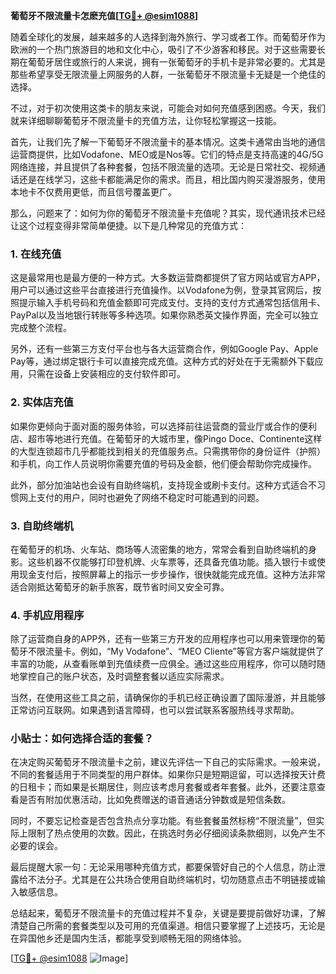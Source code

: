 **葡萄牙不限流量卡怎麽充值[[TG💪+ @esim1088](https://t.me/s/esim1088)]**

随着全球化的发展，越来越多的人选择到海外旅行、学习或者工作。而葡萄牙作为欧洲的一个热门旅游目的地和文化中心，吸引了不少游客和移民。对于这些需要长期在葡萄牙居住或旅行的人来说，拥有一张葡萄牙的手机卡是非常必要的。尤其是那些希望享受无限流量上网服务的人群，一张葡萄牙不限流量卡无疑是一个绝佳的选择。

不过，对于初次使用这类卡的朋友来说，可能会对如何充值感到困惑。今天，我们就来详细聊聊葡萄牙不限流量卡的充值方法，让你轻松掌握这一技能。

首先，让我们先了解一下葡萄牙不限流量卡的基本情况。这类卡通常由当地的通信运营商提供，比如Vodafone、MEO或是Nos等。它们的特点是支持高速的4G/5G网络连接，并且提供了各种套餐，包括不限流量的选项。无论是日常社交、视频通话还是在线学习，这些卡都能满足你的需求。而且，相比国内购买漫游服务，使用本地卡不仅费用更低，而且信号覆盖更广。

那么，问题来了：如何为你的葡萄牙不限流量卡充值呢？其实，现代通讯技术已经让这个过程变得非常简单便捷。以下是几种常见的充值方式：

### 1. 在线充值
这是最常用也是最方便的一种方式。大多数运营商都提供了官方网站或官方APP，用户可以通过这些平台直接进行充值操作。以Vodafone为例，登录其官网后，按照提示输入手机号码和充值金额即可完成支付。支持的支付方式通常包括信用卡、PayPal以及当地银行转账等多种选项。如果你熟悉英文操作界面，完全可以独立完成整个流程。

另外，还有一些第三方支付平台也与各大运营商合作，例如Google Pay、Apple Pay等，通过绑定银行卡可以直接完成充值。这种方式的好处在于无需额外下载应用，只需在设备上安装相应的支付软件即可。

### 2. 实体店充值
如果你更倾向于面对面的服务体验，可以选择前往运营商的营业厅或合作的便利店、超市等地进行充值。在葡萄牙的大城市里，像Pingo Doce、Continente这样的大型连锁超市几乎都能找到相关的充值服务点。只需携带你的身份证件（护照）和手机，向工作人员说明你需要充值的号码及金额，他们便会帮助你完成操作。

此外，部分加油站也会设有自助终端机，支持现金或刷卡支付。这种方式适合不习惯网上支付的用户，同时也避免了网络不稳定时可能遇到的问题。

### 3. 自助终端机
在葡萄牙的机场、火车站、商场等人流密集的地方，常常会看到自助终端机的身影。这些机器不仅能够打印登机牌、火车票等，还具备充值功能。插入银行卡或使用现金支付后，按照屏幕上的指示一步步操作，很快就能完成充值。这种方法非常适合刚抵达葡萄牙的新手旅客，既节省时间又安全可靠。

### 4. 手机应用程序
除了运营商自身的APP外，还有一些第三方开发的应用程序也可以用来管理你的葡萄牙不限流量卡。例如，“My Vodafone”、“MEO Cliente”等官方客户端就提供了丰富的功能，从查看账单到充值续费一应俱全。通过这些应用程序，你可以随时随地掌控自己的账户状态，及时调整套餐以适应实际需求。

当然，在使用这些工具之前，请确保你的手机已经正确设置了国际漫游，并且能够正常访问互联网。如果遇到语言障碍，也可以尝试联系客服热线寻求帮助。

### 小贴士：如何选择合适的套餐？
在决定购买葡萄牙不限流量卡之前，建议先评估一下自己的实际需求。一般来说，不同的套餐适用于不同类型的用户群体。如果你只是短期逗留，可以选择按天计费的日租卡；而如果是长期居住，则应该考虑月套餐或者年套餐。此外，还要注意查看是否有附加优惠活动，比如免费赠送的语音通话分钟数或是短信条数。

同时，不要忘记检查是否包含热点分享功能。有些套餐虽然标榜“不限流量”，但实际上限制了热点使用的次数。因此，在挑选时务必仔细阅读条款细则，以免产生不必要的误会。

最后提醒大家一句：无论采用哪种充值方式，都要保管好自己的个人信息，防止泄露给不法分子。尤其是在公共场合使用自助终端机时，切勿随意点击不明链接或输入敏感信息。

总结起来，葡萄牙不限流量卡的充值过程并不复杂，关键是要提前做好功课，了解清楚自己所需的套餐类型以及可用的充值渠道。相信只要掌握了上述技巧，无论是在异国他乡还是国内生活，都能享受到顺畅无阻的网络体验。

[[TG💪+ @esim1088](https://t.me/s/esim1088) ![Image](https://i.postimg.cc/4NQfJmqS/Snipaste-2025-05-13-00-14-12.png)]